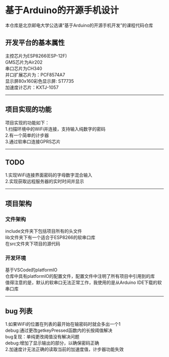 # 基于Arduino的开源手机设计

本仓库是北京邮电大学公选课“基于Arduino的开源手机开发”的课程代码仓库   

## 开发平台的基本属性
主控芯片为ESP8266(ESP-12F)   
GMS芯片为Air202   
串口芯片为CH340   
并口扩展芯片为：PCF8574A7    
显示屏80x160彩色显示屏: ST7735   
加速度计芯片：KXTJ-1057   

***
## 项目实现的功能
项目实现的功能如下：  
1.扫描环境中的WiFi并连接，支持输入纯数字的密码   
2.有一个简单的计步器   
3.通过软串口连接GPRS芯片  

***

## TODO
1.实现WiFi连接界面密码的字母数字混合输入      
2.实现获取远程服务器的实时时间并显示   

***
## 项目架构
### 文件架构
include文件夹下包括项目所有的头文件   
lib文件夹下有一个适合于ESP8266的软串口库   
在src文件夹下项目的源代码   
### 开发环境
基于VSCode的platformIO    
仓库中具有platformIO的配置文件，配置文件中注明了所有项目中引用到的库   
值得注意的是，默认的软串口无法正常工作，我使用的是从Arduino IDE下载的软串口库   

***
## bug 列表
1.如果WiFi的位置在列表的最开始在输密码时就会多出一个1   
    debug:通过更改getkeyPressed函数内的长按阈值解决  
    bug复现：单纯更改阈值没有解决问题   
    debug:增加了显示输出的部分，以确保密码正确   
2.加速度计无法正确的读取当前的加速度值，计步器功能失效   
